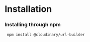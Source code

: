 <h1>Installation</h1>
<h3>Installing through npm</h3>
<code> npm install @cloudinary/url-builder</code>
